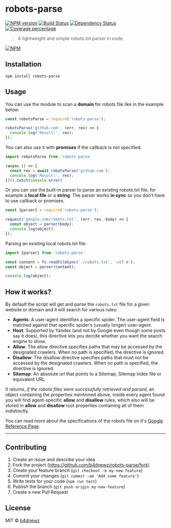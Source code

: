 # robots-parse

[![NPM version][npm-image]][npm-url] [![Build Status][travis-image]][travis-url] [![Dependency Status][daviddm-image]][daviddm-url] [![Coverage percentage][coveralls-image]][coveralls-url]

> A lightweight and simple robots.txt parser in node.

[![NPM](https://nodei.co/npm/robots-parse.png)](https://nodei.co/npm/robots-parse/)

## Installation

```
npm install robots-parse
```

## Usage

You can use the module to scan a **domain** for robots file like in the example below:

```js
const robotsParse = require('robots-parse');

robotsParse('github.com', (err, res) => {
  console.log('Result:', res);
});
```

You can also use it with __promises__ if the callback is not specified:

```js
import robotsParse from 'robots-parse'

(async () => {
  const res = await robotsParse('github.com');
  console.log('Result:', res);
})().catch(console.error)
```

Or you can use the built-in parser to parse an existing robots.txt file, for example a **local file** or a **string**. The parser works __in sync__ so you don't have to use callback or promises.

```js
const {parser} = require('robots-parse');

request('google.com/robots.txt', (err, res, body) => {
  const object = parser(body);
  console.log(object);
});
```

Parsing an existing local robots.txt file:

```js
import {parser} from 'robots-parse'

const content = fs.readFileSync('./robots.txt', 'utf-8');
const object = parser(content);

console.log(object);
```

## How it works?

By default the script will get and parse the `robots.txt` file for a given website or domain and it will search for various rules:

-   **Agents**: A user-agent identifies a specific spider. The user-agent field is matched against that specific spider’s (usually longer) user-agent.
-   **Host**: Supported by Yandex (and not by Google even though some posts say it does), this directive lets you decide whether you want the search engine to show.
-   **Allow**: The allow directive specifies paths that may be accessed by the designated crawlers. When no path is specified, the directive is ignored.
-   **Disallow**: The disallow directive specifies paths that must not be accessed by the designated crawlers. When no path is specified, the directive is ignored.
-   **Sitemap**: An absolute url that points to a Sitemap, Sitemap Index file or equivalent URL.

It returns, _if the robots files were successfully retrieved and parsed_, an object containing the properties mentioned above, inside every agent found you will find agent-specific **allow** and **disallow** rules, which also will be stored in **allow** and **disallow**  root properties containing all of them indistinctly.

You can read more about the specifications of the robots file on it's [Google Reference Page](https://developers.google.com/search/reference/robots_txt).

---

## Contributing

1.  Create an issue and describe your idea
2.  Fork the project (<https://github.com/b4dnewz/robots-parse/fork>)
3.  Create your feature branch (`git checkout -b my-new-feature`)
4.  Commit your changes (`git commit -am 'Add some feature'`)
5.  Write tests for your code (`npm run test`)
6.  Publish the branch (`git push origin my-new-feature`)
7.  Create a new Pull Request

## License

MIT © [b4dnewz](https://b4dnewz.github.io/)

[npm-image]: https://badge.fury.io/js/robots-parse.svg

[npm-url]: https://npmjs.org/package/robots-parse

[travis-image]: https://travis-ci.org/b4dnewz/robots-parse.svg?branch=master

[travis-url]: https://travis-ci.org/b4dnewz/robots-parse

[daviddm-image]: https://david-dm.org/b4dnewz/robots-parse.svg?theme=shields.io

[daviddm-url]: https://david-dm.org/b4dnewz/robots-parse

[coveralls-image]: https://coveralls.io/repos/b4dnewz/robots-parse/badge.svg

[coveralls-url]: https://coveralls.io/r/b4dnewz/robots-parse
